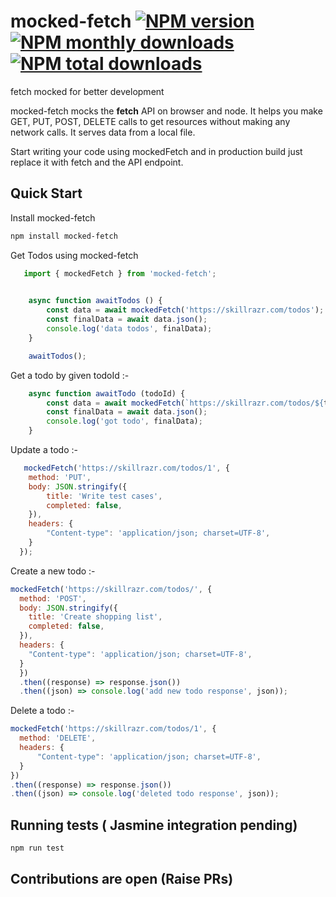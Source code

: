 # mocked-fetch [![NPM version](https://img.shields.io/npm/v/mocked-fetch.svg?style=flat)](https://www.npmjs.com/package/mocked-fetch) [![NPM monthly downloads](https://img.shields.io/npm/dm/mocked-fetch.svg?style=flat)](https://npmjs.org/package/mocked-fetch) [![NPM total downloads](https://img.shields.io/npm/dt/mocked-fetch.svg?style=flat)](https://npmjs.org/package/mocked-fetch)
fetch mocked for better development

mocked-fetch mocks the **fetch** API on browser and node. It helps you make GET, PUT, POST, DELETE calls to get resources without making any network calls. It serves data from a local file. 

Start writing your code using mockedFetch and in production build just replace it with fetch and the API endpoint. 

## Quick Start 
Install mocked-fetch 

```bash
npm install mocked-fetch
```

Get Todos using mocked-fetch 

```js 
   import { mockedFetch } from 'mocked-fetch'; 

    
    async function awaitTodos () {
        const data = await mockedFetch('https://skillrazr.com/todos'); 
        const finalData = await data.json();
        console.log('data todos', finalData);
    }

    awaitTodos();
```
Get a todo by given todoId :- 
    
```js
    async function awaitTodo (todoId) {
        const data = await mockedFetch(`https://skillrazr.com/todos/${todoId}`); 
        const finalData = await data.json();
        console.log('got todo', finalData);
    }
```

Update a todo :-
```js 
   mockedFetch('https://skillrazr.com/todos/1', {
    method: 'PUT',
    body: JSON.stringify({
        title: 'Write test cases',
        completed: false,
    }),
    headers: {
        "Content-type": 'application/json; charset=UTF-8',
    }
  });
  ```
Create a new todo :-

```js 
mockedFetch('https://skillrazr.com/todos/', {
  method: 'POST',
  body: JSON.stringify({
    title: 'Create shopping list',
    completed: false,
  }),
  headers: {
    "Content-type": 'application/json; charset=UTF-8',
  }
  })
  .then((response) => response.json())
  .then((json) => console.log('add new todo response', json));
  ```
    
  Delete a todo :- 
  ```js 
  mockedFetch('https://skillrazr.com/todos/1', {
    method: 'DELETE',
    headers: {
        "Content-type": 'application/json; charset=UTF-8',
    }
  })
  .then((response) => response.json())
  .then((json) => console.log('deleted todo response', json));
  ```
  
  ## Running tests ( Jasmine integration pending) 
  ```bash
npm run test
```

## Contributions are open (Raise PRs)
  
